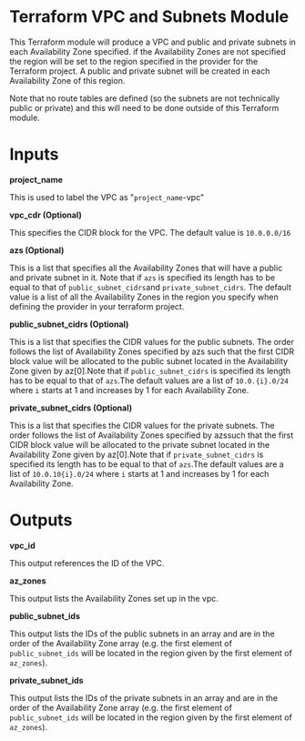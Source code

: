 # Terraform VPC and Subnets Module

This Terraform module will produce a VPC and public and private subnets in each Availability Zone specified.
if the Availability Zones are not specified the region will be set to the region specified in the provider for 
the Terraform project. A public and private subnet will be created in each Availability Zone of this region.

Note that no route tables are defined (so the subnets are not technically public or private)
and this will need to be done outside of this Terraform module.

# Inputs

**project_name**

This is used to label the VPC as "`project_name`-vpc"

**vpc_cdr (Optional)**

This specifies the CIDR block for the VPC. The default value is `10.0.0.0/16`

**azs (Optional)**

This is a list that specifies all the Availability Zones that will have a public and private subnet in it.
Note that if `azs` is specified its length has to be equal to that of `public_subnet_cidrs`and `private_subnet_cidrs`.
The default value is a list of all the Availability Zones in the region you specify when defining the provider 
in your terraform project. 

**public_subnet_cidrs (Optional)**

This is a list that specifies the CIDR values for the public subnets. The order follows the list of Availability 
Zones specified by azs such that the first CIDR block value will be allocated to the public subnet located in the 
Availability Zone given by az[0].Note that if `public_subnet_cidrs` is specified its length has to be equal to that
of `azs`.The default values are a list of `10.0.{i}.0/24` where `i` starts at 1 and increases by 1 for each 
Availability Zone.

**private_subnet_cidrs (Optional)**

This is a list that specifies the CIDR values for the private subnets. The order follows the list of Availability 
Zones specified by azssuch that the first CIDR block value will be allocated to the private subnet located in the 
Availability Zone given by az[0].Note that if `private_subnet_cidrs` is specified its length has to be equal to 
that of `azs`.The default values are a list of `10.0.10{i}.0/24` where `i` starts at 1 and increases by 1 for each
Availability Zone.

# Outputs

**vpc_id**

This output references the ID of the VPC.

**az_zones**

This output lists the Availability Zones set up in the vpc. 

**public_subnet_ids**

This output lists the IDs of the public subnets in an array and are in the order of the Availability Zone array
(e.g. the first element of `public_subnet_ids` will be located in the region given by the first element of `az_zones`).

**private_subnet_ids**

This output lists the IDs of the private subnets in an array and are in the order of the Availability Zone array 
(e.g. the first element of `public_subnet_ids` will be located in the region given by the first element of `az_zones`).
